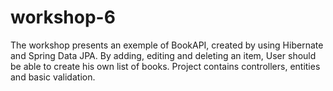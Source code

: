 # workshop-6
The workshop presents an exemple of BookAPI, created by using Hibernate and Spring Data JPA. By adding, editing and deleting an item, User should be able to create his own list of books. 
Project contains controllers, entities and basic validation.

